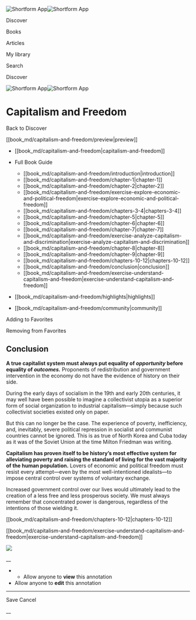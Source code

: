 ![Shortform App](/img/logo.36a2399e.svg)![Shortform App](/img/logo-dark.70c1b072.svg)

Discover

Books

Articles

My library

Search

Discover

![Shortform App](/img/logo.36a2399e.svg)![Shortform App](/img/logo-dark.70c1b072.svg)

# Capitalism and Freedom

Back to Discover

[[book_md/capitalism-and-freedom/preview|preview]]

  * [[book_md/capitalism-and-freedom|capitalism-and-freedom]]
  * Full Book Guide

    * [[book_md/capitalism-and-freedom/introduction|introduction]]
    * [[book_md/capitalism-and-freedom/chapter-1|chapter-1]]
    * [[book_md/capitalism-and-freedom/chapter-2|chapter-2]]
    * [[book_md/capitalism-and-freedom/exercise-explore-economic-and-political-freedom|exercise-explore-economic-and-political-freedom]]
    * [[book_md/capitalism-and-freedom/chapters-3-4|chapters-3-4]]
    * [[book_md/capitalism-and-freedom/chapter-5|chapter-5]]
    * [[book_md/capitalism-and-freedom/chapter-6|chapter-6]]
    * [[book_md/capitalism-and-freedom/chapter-7|chapter-7]]
    * [[book_md/capitalism-and-freedom/exercise-analyze-capitalism-and-discrimination|exercise-analyze-capitalism-and-discrimination]]
    * [[book_md/capitalism-and-freedom/chapter-8|chapter-8]]
    * [[book_md/capitalism-and-freedom/chapter-9|chapter-9]]
    * [[book_md/capitalism-and-freedom/chapters-10-12|chapters-10-12]]
    * [[book_md/capitalism-and-freedom/conclusion|conclusion]]
    * [[book_md/capitalism-and-freedom/exercise-understand-capitalism-and-freedom|exercise-understand-capitalism-and-freedom]]
  * [[book_md/capitalism-and-freedom/highlights|highlights]]
  * [[book_md/capitalism-and-freedom/community|community]]



Adding to Favorites 

Removing from Favorites 

## Conclusion

**A true capitalist system must always put equality of _opportunity_ before equality of _outcomes._** Proponents of redistribution and government intervention in the economy do not have the evidence of history on their side.

During the early days of socialism in the 19th and early 20th centuries, it may well have been possible to imagine a collectivist utopia as a superior form of social organization to industrial capitalism—simply because such collectivist societies existed only on paper.

But this can no longer be the case. The experience of poverty, inefficiency, and, inevitably, severe political repression in socialist and communist countries cannot be ignored. This is as true of North Korea and Cuba today as it was of the Soviet Union at the time Milton Friedman was writing.

**Capitalism has proven itself to be history’s most effective system for alleviating poverty and raising the standard of living for the vast majority of the human population.** Lovers of economic and political freedom must resist every attempt—even by the most well-intentioned idealists—to impose central control over systems of voluntary exchange.

Increased government control over our lives would ultimately lead to the creation of a less free and less prosperous society. We must always remember that concentrated power is dangerous, regardless of the intentions of those wielding it.

[[book_md/capitalism-and-freedom/chapters-10-12|chapters-10-12]]

[[book_md/capitalism-and-freedom/exercise-understand-capitalism-and-freedom|exercise-understand-capitalism-and-freedom]]

![](https://bat.bing.com/action/0?ti=56018282&Ver=2&mid=7930f81d-2b31-42a0-a717-7c7b19847dc2&sid=49fff5b0636c11eeb9c611038afc8668&vid=4a005010636c11ee80c703d4c4a7acd5&vids=0&msclkid=N&pi=0&lg=en-US&sw=800&sh=600&sc=24&nwd=1&tl=Shortform%20%7C%20Book&p=https%3A%2F%2Fwww.shortform.com%2Fapp%2Fbook%2Fcapitalism-and-freedom%2Fconclusion&r=&lt=483&evt=pageLoad&sv=1&rn=607571)

__

  *   * Allow anyone to **view** this annotation
  * Allow anyone to **edit** this annotation



* * *

Save Cancel

__



